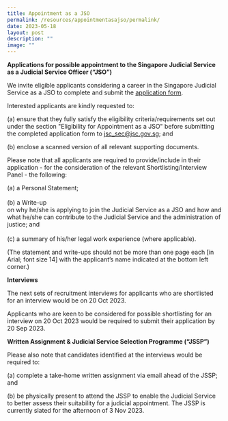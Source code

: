 ```yaml
---
title: Appointment as a JSO
permalink: /resources/appointmentasajso/permalink/
date: 2023-05-18
layout: post
description: ""
image: ""
---
```

**Applications for possible appointment to the Singapore Judicial Service as a Judicial Service Officer (“JSO”)**
         
We invite eligible applicants considering a career in the Singapore Judicial Service as a JSO to complete and submit the [application form](https://go.gov.sg/judicalserviceofficerapplicationform).

Interested applicants are kindly requested to:

(a) ensure that they fully satisfy the eligibility criteria/requirements set out under the section "Eligibility for Appointment as a JSO" before submitting the completed application form to [jsc_sec@jsc.gov.sg](mailto:jsc_sec@jsc.gov.sg); and 
<br>

(b) enclose a scanned version of all relevant supporting documents. 


Please note that all applicants are required to provide/include in their application - for the consideration of the relevant Shortlisting/Interview Panel - the following:
<br>

(a) a Personal Statement; 
<br>
<br>
(b) a Write-up <br>on why he/she is applying to join the Judicial Service as a JSO and how and what he/she can contribute to the Judicial Service and the administration of justice; and
<br>
<br>
(c)  a summary of his/her legal work experience (where applicable).

(The statement and write-ups should not be more than one page each \[in Arial; font size 14\] with the applicant’s name indicated at the bottom left corner.)


	
**Interviews**
	

The next sets of recruitment interviews for applicants who are shortlisted for an interview would be on 20 Oct 2023.  

Applicants who are keen to be considered for possible shortlisting for an interview on 20 Oct 2023 would be required to submit their application by 20 Sep 2023. 


**Written Assignment &amp; Judicial Service Selection Programme (“JSSP”)**

Please also note that candidates identified at the interviews would be required to:

(a) complete a take-home written assignment via email ahead of the JSSP; and

(b) be physically present to attend the JSSP to enable the Judicial Service to better assess their suitability for a judicial appointment. The JSSP is currently slated for the afternoon of 3 Nov 2023.